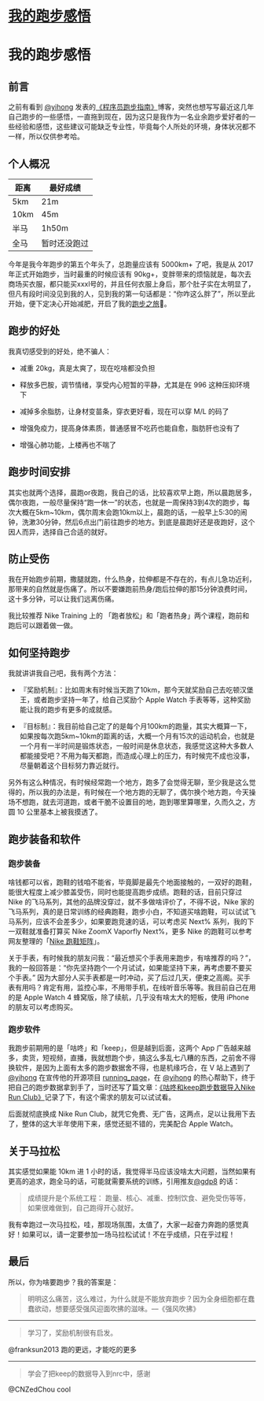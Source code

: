 # [我的跑步感悟](https://github.com/superleeyom/blog/issues/30)

# 我的跑步感悟

## 前言

之前有看到 [@yihong](https://github.com/yihong0618) 发表的[《程序员跑步指南》](https://github.com/yihong0618/gitblog/issues/178)博客，突然也想写写最近这几年自己跑步的一些感悟，一直拖到现在，因为这只是我作为一名业余跑步爱好者的一些经验和感悟，这些建议可能缺乏专业性，毕竟每个人所处的环境，身体状况都不一样，所以仅供参考哈。

## 个人概况

|距离| 最好成绩|
|---|---|
|5km|21m|
|10km|45m|
|半马|1h50m|
|全马|暂时还没跑过|



今年是我今年跑步的第五个年头了，总跑量应该有 5000km+ 了吧，我是从 2017 年正式开始跑步，当时最重的时候应该有 90kg+，变胖带来的烦恼就是，每次去商场买衣服，都只能买xxxl号的，并且任何衣服上身后，那个肚子实在太明显了，但凡有段时间没见到我的人，见到我的第一句话都是：“你咋这么胖了”，所以至此开始，便下定决心开始减肥，开启了我的[跑步之旅](https://running.leeyom.top/)🏃。

## 跑步的好处

我真切感受到的好处，绝不骗人：

- 减重 20kg，真是太爽了，现在吃啥都没负担

- 释放多巴胺，调节情绪，享受内心短暂的平静，尤其是在 996 这种压抑环境下

- 减掉多余脂肪，让身材变苗条，穿衣更好看，现在可以穿 M/L 的码了

- 增强免疫力，提高身体素质，普通感冒不吃药也能自愈，脂肪肝也没有了

- 增强心肺功能，上楼再也不喘了

## 跑步时间安排

其实也就两个选择，晨跑or夜跑，我自己的话，比较喜欢早上跑，所以晨跑居多，偶尔夜跑，一般尽量保持“跑一休一”的状态，也就是一周保持3到4次的跑步，每次大概在5km~10km，偶尔周末会跑10km以上，晨跑的话，一般早上5:30的闹钟，洗漱30分钟，然后6点出门前往跑步的地方。到底是晨跑好还是夜跑好，这个因人而异，选择自己合适的就好。

## 防止受伤

我在开始跑步前期，撒腿就跑，什么热身，拉伸都是不存在的，有点儿急功近利，那带来的自然就是伤痛了。所以不要嫌跑前热身/跑后拉伸的那15分钟浪费时间，这十多分钟，可以让我们远离伤痛。

我比较推荐 Nike Training 上的 「跑者放松」和「跑者热身」两个课程，跑前和跑后可以跟着做一做。

## 如何坚持跑步

我就讲讲我自己吧，我有两个方法：

- 『奖励机制』：比如周末有时候当天跑了10km，那今天就奖励自己去吃顿汉堡王，或者跑步坚持一年了，给自己奖励个 Apple Watch 手表等等，这种奖励能让我的跑步有更多的成就感。

- 『目标制』：我目前给自己定了的是每个月100km的跑量，其实大概算一下，如果按每次跑5km~10km的距离的话，大概一个月有15次的运动机会，也就是一个月有一半时间是锻炼状态，一般时间是休息状态，我感觉这这种大多数人都能接受吧？不用为每天都跑，而造成心理上的压力，有时候完不成也没事，尽量朝着这个目标努力靠近就行。

另外有这么种情况，有时候经常跑一个地方，跑多了会觉得无聊，至少我是这么觉得的，所以我的办法是，有时候在一个地方跑的无聊了，偶尔换个地方跑，今天操场不想跑，就去河道跑，或者干脆不设置目的地，跑到哪里算哪里，久而久之，方圆 10 公里基本上被我摸透了。

## 跑步装备和软件

### 跑步装备

啥钱都可以省，跑鞋的钱咱不能省，毕竟脚是最先个地面接触的，一双好的跑鞋，能很大程度上减少膝盖受伤，同时也能提高跑步成绩。跑鞋的话，目前只穿过 Nike 的飞马系列，其他的品牌没穿过，就不多做啥评价了，不得不说，Nike 家的飞马系列，真的是日常训练的经典跑鞋，跑步小白，不知道买啥跑鞋，可以试试飞马系列，应该不会差多少，如果要跑竞速的话，可以考虑买 Next% 系列，我的下一双鞋就准备打算买 Nike ZoomX Vaporfly Next%，更多 Nike 的跑鞋可以参考网友整理的「[Nike 跑鞋矩阵](https://zhuanlan.zhihu.com/p/188720834)」。

关于手表，有时候我的朋友问我：“最近想买个手表用来跑步，有啥推荐的吗？”，我的一般回答是：“你先坚持跑个一个月试试，如果能坚持下来，再考虑要不要买个手表。” 因为大部分人买手表都是一时冲动，买了后过几天，便束之高阁。买手表有用吗？肯定有用，监控心率，不用带手机，在线听音乐等等。我目前自己在用的是 Apple Watch 4 蜂窝版，除了续航，几乎没有啥太大的短板，使用 iPhone 的朋友可以考虑购买。

### 跑步软件

我跑步前期用的是「咕咚」和「keep」，但是越到后面，这两个 App 广告越来越多，卖货，短视频，直播，我就想跑个步，搞这么多乱七八糟的东西，之前舍不得换软件，是因为上面有太多的跑步数据舍不得，也是机缘巧合，在 V 站上遇到了  [@yihong](https://github.com/yihong0618) 在宣传他的开源项目 [running_page](https://github.com/yihong0618/running_page)，在 [@yihong](https://github.com/yihong0618) 的热心帮助下，终于把自己的跑步数据拿到手了，当时还写了篇文章：[《咕咚和keep跑步数据导入Nike Run Club》](https://github.com/superleeyom/blog/issues/18)记录了下，有这个需求的朋友可以试试看。

后面就彻底换成 Nike Run Club，就凭它免费、无广告，这两点，足以让我用下去了，整体的这大半年使用下来，感觉还挺不错的，完美配合 Apple Watch。

## 关于马拉松

其实感觉如果能 10km 进 1 小时的话，我觉得半马应该没啥太大问题，当然如果有更高的追求，跑全马的话，可能就需要系统的训练，引用推友[@gdp8](https://twitter.com/gdp888) 的话：

> 成绩提升是个系统工程： 跑量、核心、减重、控制饮食、避免受伤等等，如果很难做到，自己跑得开心就好。


我有幸跑过一次马拉松，哇，那现场氛围，太值了，大家一起奋力奔跑的感觉真好！如果可以，请一定要参加一场马拉松试试！不在乎成绩，只在乎过程！

## 最后

所以，你为啥要跑步？我的答案是：

> 明明这么痛苦，这么难过，为什么就是不能放弃跑步？因为全身细胞都在蠢蠢欲动，想要感受强风迎面吹拂的滋味。––《强风吹拂》


---

> 学习了，奖励机制很有启发。

@franksun2013 跑的更远，才能吃的更多

---

> 学会了把keep的数据导入到nrc中，感谢

@CNZedChou cool 